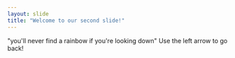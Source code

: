 ```yaml
---
layout: slide
title: "Welcome to our second slide!"
---
```

"you'll never find a rainbow if you're looking down"
Use the left arrow to go back!
